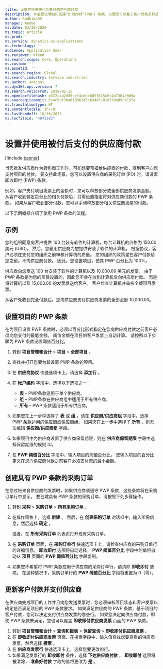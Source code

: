 ```yaml
---
title: 设置并使用被付后支付的供应商付款
description: 本主题说明如何创建“即收即付”(PWP) 条款，以便您可以基于客户付款来释放部分供应商付款。
author: RadhikaRS
manager: AnnBe
ms.date: 03/30/2020
ms.topic: article
ms.prod: ''
ms.service: dynamics-ax-applications
ms.technology: ''
audience: Application User
ms.reviewer: kfend
ms.search.scope: Core, Operations
ms.custom: ''
ms.assetid: ''
ms.search.region: Global
ms.search.industry: Service industries
ms.author: andchoi
ms.dyn365.ops.version: 7
ms.search.validFrom: 2019-01-15
ms.openlocfilehash: e872c4a2d35cef4cddc6851615c6c4d73b4e9d9a
ms.sourcegitcommit: 5c4c9bf3ba018562d6cb3443c01d550489c415fa
ms.translationtype: HT
ms.contentlocale: zh-CN
ms.lasthandoff: 10/16/2020
ms.locfileid: "4072583"
---
```

# <a name="set-up-and-use-pay-when-paid-vendor-payments"></a>设置并使用被付后支付的供应商付款

[!include [banner](../includes/banner.md)]

当您批准供应商作为转包商工作时，可能想要预扣给供应商的付款，直到客户向您支付项目的付款。 要支持此场景，您可以设置供应商的采购订单 (PO) 时，请设置即收即付 (PWP) 条款。

例如，客户支付项目发票上的金额时，您可以释放部分或全部供应商发票金额。 从客户收到特定百分比的相关付款后，只需设置指定将对供应商付款的 PWP 条款。 如果从客户收到部分付款，您可以手动释放部分相关供应商发票的付款。

以下示例概括介绍了使用 PWP 条款的流程。

## <a name="example"></a>示例

您的组织同意向客户提供 100 台装有软件的计算机，每台计算机的价格为 150.00 美元 (USD)。 然后，您雇用供应商为您提供安装了软件的计算机。 根据协议，客户必须在支付您的组织之前审核计算机的质量。 您的组织的政策是在客户付款给您之前，不向供应商付款。 因此，您设置项目，使其 PWP 百分比为 100%。

供应商向您发送 100 台安装了软件的计算机以及 10,000.00 美元的发票。 由于 PWP 条款是为您的项目设置的，因此您不会在收到计算机后向供应商付款。 而是将计算机以及 15,000.00 的发票发送给客户。 客户检查计算机并审核全额项目发票。

从客户处收到完全付款后，您向供应商支付供应商发票的全部金额 10,000.00。

## <a name="set-up-pwp-terms-for-a-project"></a>设置项目的 PWP 条款

在为项目设置 PWP 条款时，必须以百分比形式指定在您向供应商付款之前客户必须向您支付的最低金额。 阈值金额在项目的客户发票上自动计算。 请按照以下步骤为 PWP 条款设置阈值百分比。

1. 转到 **项目管理和会计** \> **项目** \> **全部项目** 。
2. 查找并打开您要为其设置 PWP 条款的项目。
3. 在 **供应商协议** 快速选项卡上，请选择 **添加行** 。
3. 在 **帐户编码** 字段中，选择以下选项之一：

    - **表** – PWP条款适用于单个供应商。
    - **组** – PWP条款在供应商组中适用于所有供应商。
    - **所有** – PWP 条款适用于所有供应商。

4. 如果您在上一步中选择了 **表** 或 **组** ，请在 **供应商/供应商组** 字段中，选择 PWP 条款适用的供应商或供应商组。 如果您在上一步中选择了 **所有** ，则无法编辑 **供应商/供应商组** 字段。
5. 如果项目中为供应商设置了供应商保留期限，则在 **供应商保留期限** 字段中选择保留期限的规则 ID。
6. 在 **PWP 阈值百分比** 字段中，输入项目的阈值百分比。 您输入项目的百分比定义在您向供应商付款之前客户必须支付您的最小金额。

## <a name="create-a-po-that-has-pwp-terms"></a>创建具有 PWP 条款的采购订单

在您过帐来自供应商的发票时，如果供应商须遵守 PWP 条款，这些条款将在采购订单行中显示。 要创建具有 PWP 条款的采购订单，请按照下列步骤操作。

1. 转到 **采购** \> **采购订单** \> **所有采购订单** 。
2. 在操作窗格上，选择 **新建** 。 然后，在 **创建采购订单** 对话框中，输入所需信息，然后选择 **确定** 。

    或者，在 **所有采购订单** 列表页打开现有采购订单。

4. 在 **采购订单** 页面，在 **采购订单行** 快速选项卡上，请检查供应商的采购订单行的详细信息。 **即收即付** 选项将自动选择， **PWP 阈值百分比** 字段中的值将自动从 **项目** 页面的 **PWP 阈值百分比** 字段复制。
6. 如果您不希望将 PWP 条款应用于供应商的采购订单行，请清除 **即收即付** 选项。 在这种情况下，采购订单行的 **PWP 阈值百分比** 字段将重置为 0（零）。

## <a name="update-a-customer-payment-and-pay-the-vendor"></a>更新客户付款并支付供应商

在供应商完成项目的工作并且向您发送发票时，您必须审核项目状态和客户发票以确定是否满足项目的 PWP 条款要求。 如果满足供应商的 PWP 条款，基于项目的客户付款，您可以决定支付供应商发票的哪些行。 如果您决定向供应商付款，即使 PWP 条款未满足，您也可以覆盖 **即收即付供应商发票** 页面的 PWP 条款。

1. 转到 **项目管理和会计** \> **查询和报表** \> **保留查询** \> **即收即付供应商发票** 。
2. 在 **即收即付供应商发票** 页面，在搜索字段中，输入值查找您要查看的供应商发票，然后选择 **搜索** 。
3. 在 **供应商发票行** 快速选项卡上，选择您要更改的行。
4. 如果满足发票行的 **即收即付** 条件，选择 **下达供应商付款** 。 **即收即付** 选项将被清除， **准备好付款** 字段的值将更改为 **是** 。
